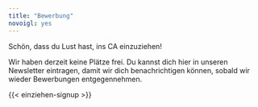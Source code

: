 ```yaml
---
title: "Bewerbung"
novoigl: yes
---
```

<p>Schön, dass du Lust hast, ins CA einzuziehen!</p>

Wir haben derzeit keine Plätze frei.
Du kannst dich hier in unseren Newsletter eintragen, damit wir dich benachrichtigen können,
sobald wir wieder Bewerbungen entgegennehmen.

{{< einziehen-signup >}}
